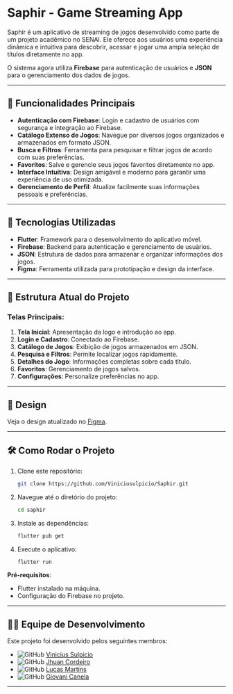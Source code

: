 # Saphir - Game Streaming App

Saphir é um aplicativo de streaming de jogos desenvolvido como parte de um projeto acadêmico no SENAI. Ele oferece aos usuários uma experiência dinâmica e intuitiva para descobrir, acessar e jogar uma ampla seleção de títulos diretamente no app.

O sistema agora utiliza **Firebase** para autenticação de usuários e **JSON** para o gerenciamento dos dados de jogos.

---

## 🌟 Funcionalidades Principais

- **Autenticação com Firebase**: Login e cadastro de usuários com segurança e integração ao Firebase.
- **Catálogo Extenso de Jogos**: Navegue por diversos jogos organizados e armazenados em formato JSON.
- **Busca e Filtros**: Ferramenta para pesquisar e filtrar jogos de acordo com suas preferências.
- **Favoritos**: Salve e gerencie seus jogos favoritos diretamente no app.
- **Interface Intuitiva**: Design amigável e moderno para garantir uma experiência de uso otimizada.
- **Gerenciamento de Perfil**: Atualize facilmente suas informações pessoais e preferências.

---

## 🚀 Tecnologias Utilizadas

- **Flutter**: Framework para o desenvolvimento do aplicativo móvel.
- **Firebase**: Backend para autenticação e gerenciamento de usuários.
- **JSON**: Estrutura de dados para armazenar e organizar informações dos jogos.
- **Figma**: Ferramenta utilizada para prototipação e design da interface.

---

## 📂 Estrutura Atual do Projeto

### Telas Principais:

1. **Tela Inicial**: Apresentação da logo e introdução ao app.
2. **Login e Cadastro**: Conectado ao Firebase.
3. **Catálogo de Jogos**: Exibição de jogos armazenados em JSON.
4. **Pesquisa e Filtros**: Permite localizar jogos rapidamente.
5. **Detalhes do Jogo**: Informações completas sobre cada título.
6. **Favoritos**: Gerenciamento de jogos salvos.
7. **Configurações**: Personalize preferências no app.

---

## 🎨 Design

Veja o design atualizado no [Figma](https://www.figma.com/proto/TvxrvgwebtVlTfa8s0c2Mn/Saphir-App---Giovani%2C-Lucas-M.%2C-Jhuan-%26-Vinicius?node-id=600-727&node-type=frame&t=na6a57e7p02vXvMR-0&scaling=scale-down&content-scaling=fixed&page-id=151%3A394).

---

## 🛠️ Como Rodar o Projeto

1. Clone este repositório:
   ```bash
   git clone https://github.com/Viniciusulpicio/Saphir.git
   ```

2. Navegue até o diretório do projeto:
   ```bash
   cd saphir
   ```

3. Instale as dependências:
   ```bash
   flutter pub get
   ```

4. Execute o aplicativo:
   ```bash
   flutter run
   ```

**Pré-requisitos**:
- Flutter instalado na máquina.
- Configuração do Firebase no projeto.

---

## 👨‍💻 Equipe de Desenvolvimento

Este projeto foi desenvolvido pelos seguintes membros:

- ![GitHub](https://img.shields.io/badge/GitHub-000?logo=github&logoColor=white) [Vinicius Sulpicio](https://github.com/Viniciusulpicio)
- ![GitHub](https://img.shields.io/badge/GitHub-000?logo=github&logoColor=white) [Jhuan Cordeiro](https://github.com/Jhuan-Medeiros)
- ![GitHub](https://img.shields.io/badge/GitHub-000?logo=github&logoColor=white) [Lucas Martins](https://github.com/lucasmartinns)
- ![GitHub](https://img.shields.io/badge/GitHub-000?logo=github&logoColor=white) [Giovani Canela](https://github.com/givascanelas)

---
